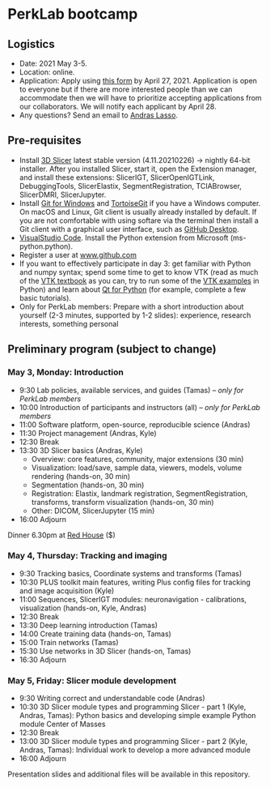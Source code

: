 # PerkLab bootcamp

## Logistics

- Date:	2021 May 3-5.
- Location: online.
- Application: Apply using [this form](https://forms.gle/SCY3oxFrmDd7VVM86) by April 27, 2021. Application is open to everyone but if there are more interested people than we can accommodate then we will have to prioritize accepting applications from our collaborators. We will notify each applicant by April 28.
- Any questions? Send an email to [Andras Lasso](mailto:lasso@queensu.ca).

## Pre-requisites
- Install [3D Slicer](http://download.slicer.org/) latest stable version (4.11.20210226) -> nightly 64-bit installer. After you installed Slicer, start it, open the Extension manager, and install these extensions: SlicerIGT, SlicerOpenIGTLink, DebuggingTools, SlicerElastix, SegmentRegistration, TCIABrowser, SlicerDMRI, SlicerJupyter.
- Install [Git for Windows](https://git-scm.com/download/win) and [TortoiseGit](https://tortoisegit.org/) if you have a Windows computer. On macOS and Linux, Git client is usually already installed by default. If you are not comfortable with using softare via the terminal then install a Git client with a graphical user interface, such as [GitHub Desktop](https://desktop.github.com/).
- [VisualStudio Code](https://code.visualstudio.com/). Install the Python extension from Microsoft (ms-python.python).
- Register a user at www.github.com
- If you want to effectively participate in day 3: get familiar with Python and numpy syntax; spend some time to get to know VTK (read as much of the [VTK textbook](https://vtk.org/vtk-textbook/) as you can, try to run some of the [VTK examples](https://kitware.github.io/vtk-examples/site/) in Python) and learn about [Qt for Python](https://www.qt.io/qt-for-python) (for example, complete a few basic tutorials).
- Only for PerkLab members: Prepare with a short introduction about yourself (2-3 minutes, supported by 1-2 slides): experience, research interests, something personal

## Preliminary program (subject to change)

### May 3, Monday: Introduction
- 9:30	Lab policies, available services, and guides (Tamas) _– only for PerkLab members_
- 10:00	Introduction of participants and instructors (all) _– only for PerkLab members_
- 11:00	Software platform, open-source, reproducible science (Andras)
- 11:30 Project management (Andras, Kyle)
- 12:30	Break
- 13:30	3D Slicer basics (Andras, Kyle)
  - Overview: core features, community, major extensions (30 min)
  - Visualization: load/save, sample data, viewers, models, volume rendering (hands-on, 30 min)
  - Segmentation (hands-on, 30 min)
  - Registration: Elastix, landmark registration, SegmentRegistration, transforms, transform visualization (hands-on, 30 min)
  - Other: DICOM, SlicerJupyter (15 min)
- 16:00	Adjourn

Dinner 6.30pm at [Red House](http://www.redhousedowntown.ca/) ($)

### May 4, Thursday: Tracking and imaging
- 9:30	Tracking basics, Coordinate systems and transforms (Tamas)
- 10:30	PLUS toolkit main features, writing Plus config files for tracking and image acquisition (Kyle)
- 11:00	Sequences, SlicerIGT modules: neuronavigation - calibrations, visualization (hands-on, Kyle, Andras)
- 12:30	Break
- 13:30 Deep learning introduction (Tamas)
- 14:00	Create training data (hands-on, Tamas)
- 15:00	Train networks (Tamas)
- 15:30	Use networks in 3D Slicer (hands-on, Tamas)
- 16:30	Adjourn


### May 5, Friday: Slicer module development
- 9:30	Writing correct and understandable code (Andras)
- 10:30	3D Slicer module types and programming Slicer - part 1 (Kyle, Andras, Tamas): Python basics and developing simple example Python module Center of Masses
- 12:30	Break
- 13:00	3D Slicer module types and programming Slicer - part 2 (Kyle, Andras, Tamas): Individual work to develop a more advanced module
- 16:00	Adjourn

Presentation slides and additional files will be available in this repository.
